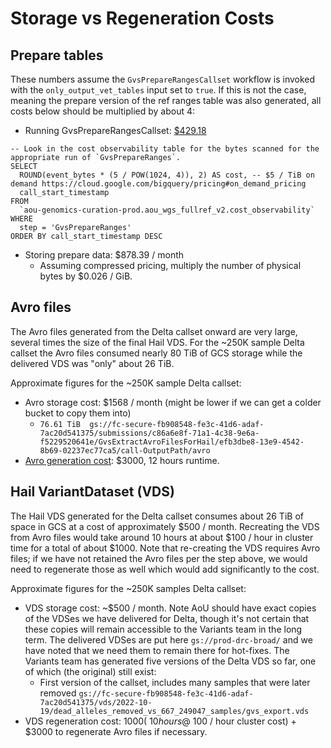 # Storage vs Regeneration Costs

## Prepare tables

These numbers assume the `GvsPrepareRangesCallset` workflow is invoked with the `only_output_vet_tables` input set
to `true`. If this is not the case, meaning the prepare version of the ref ranges table was also generated, all costs
below should be multiplied by about 4:

* Running
  GvsPrepareRangesCallset: [$429.18](https://docs.google.com/spreadsheets/d/1fcmEVWvjsx4XFLT9ZUsruUznnlB94xKgDIIyCGu6ryQ/edit#gid=0)
```
-- Look in the cost observability table for the bytes scanned for the appropriate run of `GvsPrepareRanges`.
SELECT
  ROUND(event_bytes * (5 / POW(1024, 4)), 2) AS cost, -- $5 / TiB on demand https://cloud.google.com/bigquery/pricing#on_demand_pricing
  call_start_timestamp
FROM
  `aou-genomics-curation-prod.aou_wgs_fullref_v2.cost_observability`
WHERE
  step = 'GvsPrepareRanges'
ORDER BY call_start_timestamp DESC
```
* Storing prepare data: $878.39 / month
    * Assuming compressed pricing, multiply the number of physical bytes by $0.026 / GiB.

## Avro files

The Avro files generated from the Delta callset onward are very large, several times the size of the final Hail VDS.
For the ~250K sample Delta callset the Avro files consumed nearly 80 TiB of GCS storage while the delivered VDS was
"only" about 26 TiB.

Approximate figures for the ~250K sample Delta callset:

* Avro storage cost: $1568 / month (might be lower if we can get a colder bucket to copy them into)
    * `76.61 TiB  gs://fc-secure-fb908548-fe3c-41d6-adaf-7ac20d541375/submissions/c86a6e8f-71a1-4c38-9e6a-f5229520641e/GvsExtractAvroFilesForHail/efb3dbe8-13e9-4542-8b69-02237ec77ca5/call-OutputPath/avro`
* [Avro generation cost](https://docs.google.com/spreadsheets/d/1fcmEVWvjsx4XFLT9ZUsruUznnlB94xKgDIIyCGu6ryQ/edit#gid=0):
  $3000, 12 hours runtime.

## Hail VariantDataset (VDS)

The Hail VDS generated for the Delta callset consumes about 26 TiB of space in GCS at a cost of approximately $500 /
month. Recreating the VDS from Avro files would take around 10 hours at about $100 / hour in cluster time for a total of
about $1000. Note that re-creating the VDS requires Avro files; if we have not retained the Avro files per the step
above, we would need to regenerate those as well which would add significantly to the cost.

Approximate figures for the ~250K samples Delta callset:

* VDS storage cost: ~$500 / month. Note AoU should have exact copies of the VDSes we have delivered for Delta, though
  it's not certain that these copies will remain accessible to the Variants team in the long term. The delivered VDSes are put here `gs://prod-drc-broad/` and we have noted that we need them to remain there for hot-fixes. The Variants team has
  generated five versions of the Delta VDS so far, one of which (the original) still exist:
    * First version of the callset, includes many samples that were later
      removed `gs://fc-secure-fb908548-fe3c-41d6-adaf-7ac20d541375/vds/2022-10-19/dead_alleles_removed_vs_667_249047_samples/gvs_export.vds`
* VDS regeneration cost: $1000 (~10 hours @ ~$100 / hour cluster cost) + $3000 to regenerate Avro files if necessary.


